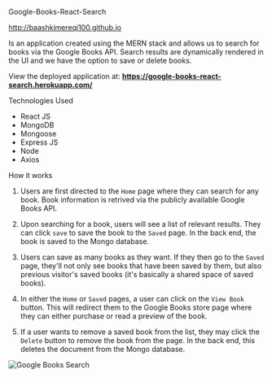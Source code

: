 Google-Books-React-Search

http://baashkimereqi100.github.io


Is an application created using the MERN stack and allows us to search for books via the Google Books API. Search results are dynamically rendered in the UI and we have the option to save or delete books.

View the deployed application at: <b><a href="https://google-books-react-search.herokuapp.com/" target="_blank">https://google-books-react-search.herokuapp.com/</a></b>

 Technologies Used
 - React JS
 - MongoDB
 - Mongoose
 - Express JS
 - Node
 - Axios

 How it works

1. Users are first directed to the `Home` page where they can search for any book. Book information is retrived via the publicly available Google Books API.

2. Upon searching for a book, users will see a list of relevant results. They can click `save` to save the book to the `Saved` page. In the back end, the book is saved to the Mongo database.

3. Users can save as many books as they want. If they then go to the `Saved` page, they'll not only see books that have been saved by them, but also previous visitor's saved books (it's basically a shared space of saved books).

4. In either the `Home` or `Saved` pages, a user can click on the `View Book` button. This will redirect them to the Google Books store page where they can either purchase or read a preview of the book.

5. If a user wants to remove a saved book from the list, they may click the `Delete` button to remove the book from the page. In the back end, this deletes the document from the Mongo database.


![Google Books Search](https://user-images.githubusercontent.com/52802240/77485425-55f33b00-6dea-11ea-986c-17e9e4572261.gif)





